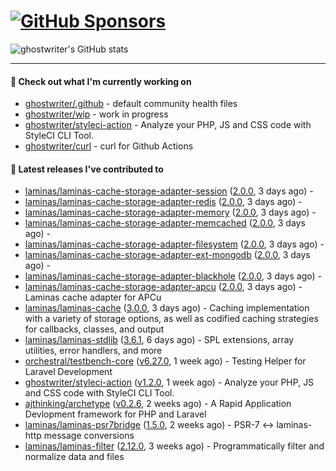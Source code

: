# [![GitHub Sponsors](https://img.shields.io/github/sponsors/ghostwriter?label=Sponsors&style=flat-square&logo=GitHub%20Sponsors)](https://github.com/sponsors/ghostwriter)

![ghostwriter's GitHub stats](https://github-readme-stats.vercel.app/api?username=ghostwriter&show_icons=true&count_private=true&hide_title=true&hide_rank=true&icon_color=333)

---

#### 🌱 Check out what I'm currently working on

- [ghostwriter/.github](https://github.com/ghostwriter/.github) - default community health files
- [ghostwriter/wip](https://github.com/ghostwriter/wip) - work in progress
- [ghostwriter/styleci-action](https://github.com/ghostwriter/styleci-action) - Analyze your PHP, JS and CSS code with StyleCI CLI Tool.
- [ghostwriter/curl](https://github.com/ghostwriter/curl) - curl for Github Actions

#### 🔭 Latest releases I've contributed to

- [laminas/laminas-cache-storage-adapter-session](https://github.com/laminas/laminas-cache-storage-adapter-session) ([2.0.0](https://github.com/laminas/laminas-cache-storage-adapter-session/releases/tag/2.0.0), 3 days ago) - 
- [laminas/laminas-cache-storage-adapter-redis](https://github.com/laminas/laminas-cache-storage-adapter-redis) ([2.0.0](https://github.com/laminas/laminas-cache-storage-adapter-redis/releases/tag/2.0.0), 3 days ago) - 
- [laminas/laminas-cache-storage-adapter-memory](https://github.com/laminas/laminas-cache-storage-adapter-memory) ([2.0.0](https://github.com/laminas/laminas-cache-storage-adapter-memory/releases/tag/2.0.0), 3 days ago) - 
- [laminas/laminas-cache-storage-adapter-memcached](https://github.com/laminas/laminas-cache-storage-adapter-memcached) ([2.0.0](https://github.com/laminas/laminas-cache-storage-adapter-memcached/releases/tag/2.0.0), 3 days ago) - 
- [laminas/laminas-cache-storage-adapter-filesystem](https://github.com/laminas/laminas-cache-storage-adapter-filesystem) ([2.0.0](https://github.com/laminas/laminas-cache-storage-adapter-filesystem/releases/tag/2.0.0), 3 days ago) - 
- [laminas/laminas-cache-storage-adapter-ext-mongodb](https://github.com/laminas/laminas-cache-storage-adapter-ext-mongodb) ([2.0.0](https://github.com/laminas/laminas-cache-storage-adapter-ext-mongodb/releases/tag/2.0.0), 3 days ago) - 
- [laminas/laminas-cache-storage-adapter-blackhole](https://github.com/laminas/laminas-cache-storage-adapter-blackhole) ([2.0.0](https://github.com/laminas/laminas-cache-storage-adapter-blackhole/releases/tag/2.0.0), 3 days ago) - 
- [laminas/laminas-cache-storage-adapter-apcu](https://github.com/laminas/laminas-cache-storage-adapter-apcu) ([2.0.0](https://github.com/laminas/laminas-cache-storage-adapter-apcu/releases/tag/2.0.0), 3 days ago) - Laminas cache adapter for APCu
- [laminas/laminas-cache](https://github.com/laminas/laminas-cache) ([3.0.0](https://github.com/laminas/laminas-cache/releases/tag/3.0.0), 3 days ago) - Caching implementation with a variety of storage options, as well as codified caching strategies for callbacks, classes, and output
- [laminas/laminas-stdlib](https://github.com/laminas/laminas-stdlib) ([3.6.1](https://github.com/laminas/laminas-stdlib/releases/tag/3.6.1), 6 days ago) - SPL extensions, array utilities, error handlers, and more
- [orchestral/testbench-core](https://github.com/orchestral/testbench-core) ([v6.27.0](https://github.com/orchestral/testbench-core/releases/tag/v6.27.0), 1 week ago) - Testing Helper for Laravel Development
- [ghostwriter/styleci-action](https://github.com/ghostwriter/styleci-action) ([v1.2.0](https://github.com/ghostwriter/styleci-action/releases/tag/v1.2.0), 1 week ago) - Analyze your PHP, JS and CSS code with StyleCI CLI Tool.
- [ajthinking/archetype](https://github.com/ajthinking/archetype) ([v0.2.6](https://github.com/ajthinking/archetype/releases/tag/v0.2.6), 2 weeks ago) - A Rapid Application Devlopment framework for PHP and Laravel
- [laminas/laminas-psr7bridge](https://github.com/laminas/laminas-psr7bridge) ([1.5.0](https://github.com/laminas/laminas-psr7bridge/releases/tag/1.5.0), 2 weeks ago) - PSR-7 &lt;-&gt; laminas-http message conversions
- [laminas/laminas-filter](https://github.com/laminas/laminas-filter) ([2.12.0](https://github.com/laminas/laminas-filter/releases/tag/2.12.0), 3 weeks ago) - Programmatically filter and normalize data and files
